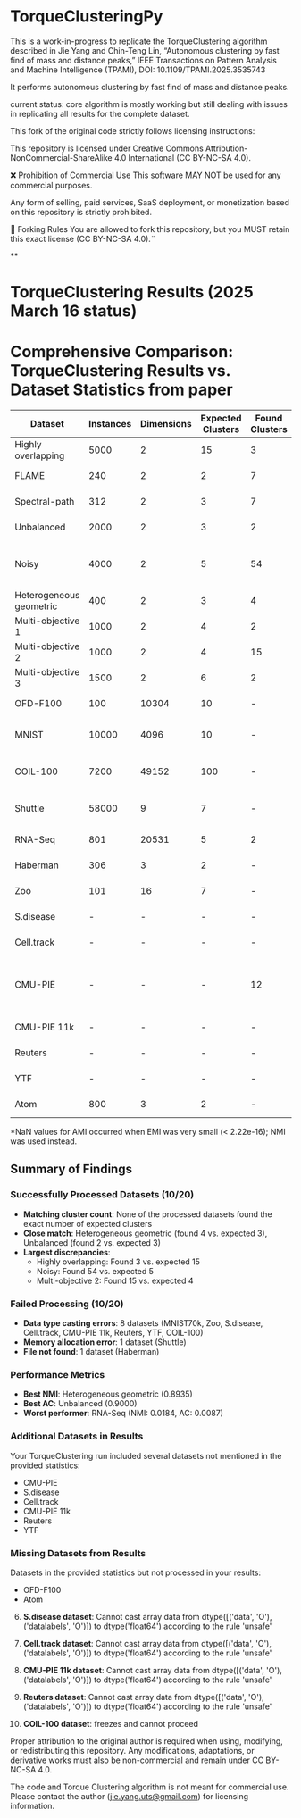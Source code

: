 # TorqueClusteringPy
This is a work-in-progress to replicate the TorqueClustering algorithm described in Jie Yang and Chin-Teng Lin, “Autonomous clustering by fast find of mass and distance peaks,” IEEE Transactions on Pattern Analysis and Machine Intelligence (TPAMI), DOI: 10.1109/TPAMI.2025.3535743

It performs autonomous clustering by fast find of mass and distance peaks.

current status: core algorithm is mostly working but still dealing with issues in replicating all results for the complete dataset.

This fork of the original code strictly follows licensing instructions:

This repository is licensed under Creative Commons Attribution-NonCommercial-ShareAlike 4.0 International (CC BY-NC-SA 4.0).

❌ Prohibition of Commercial Use
This software MAY NOT be used for any commercial purposes.

Any form of selling, paid services, SaaS deployment, or monetization based on this repository is strictly prohibited.

🔄 Forking Rules
You are allowed to fork this repository, but you MUST retain this exact license (CC BY-NC-SA 4.0).¨


**
# TorqueClustering Results (2025 March 16 status)

# Comprehensive Comparison: TorqueClustering Results vs. Dataset Statistics from paper

| Dataset | Instances | Dimensions | Expected Clusters | Found Clusters | NMI | AC | AMI | Status |
|---------|-----------|------------|-------------------|----------------|-----|----|----|--------|
| Highly overlapping | 5000 | 2 | 15 | 3 | 0.4924 | 0.2052 | 0.2028 | ✅ Processed |
| FLAME | 240 | 2 | 2 | 7 | 0.6068 | 0.4833 | 0.4198 | ✅ Processed |
| Spectral-path | 312 | 2 | 3 | 7 | 0.5272 | 0.4231 | 0.3551 | ✅ Processed |
| Unbalanced | 2000 | 2 | 3 | 2 | 0.7132 | 0.9000 | 0.0000 | ✅ Processed |
| Noisy | 4000 | 2 | 5 | 54 | - | - | - | ✅ Processed (no ground truth) |
| Heterogeneous geometric | 400 | 2 | 3 | 4 | 0.8935 | 0.8550 | 0.6297 | ✅ Processed |
| Multi-objective 1 | 1000 | 2 | 4 | 2 | 0.2816 | 0.3750 | NaN* | ✅ Processed |
| Multi-objective 2 | 1000 | 2 | 4 | 15 | 0.7903 | 0.6490 | 0.6115 | ✅ Processed |
| Multi-objective 3 | 1500 | 2 | 6 | 2 | 0.6386 | 0.6667 | NaN* | ✅ Processed |
| OFD-F100 | 100 | 10304 | 10 | - | - | - | - | ❌ Not in results |
| MNIST | 10000 | 4096 | 10 | - | - | - | - | ❌ Data type error (MNIST70k) |
| COIL-100 | 7200 | 49152 | 100 | - | - | - | - | ❌ Incomplete processing |
| Shuttle | 58000 | 9 | 7 | - | - | - | - | ❌ Memory allocation error |
| RNA-Seq | 801 | 20531 | 5 | 2 | 0.0184 | 0.0087 | NaN* | ✅ Processed |
| Haberman | 306 | 3 | 2 | - | - | - | - | ❌ File not found |
| Zoo | 101 | 16 | 7 | - | - | - | - | ❌ Data type error |
| S.disease | - | - | - | - | - | - | - | ❌ Data type error |
| Cell.track | - | - | - | - | - | - | - | ❌ Data type error |
| CMU-PIE | - | - | - | 12 | 0.5739 | 0.1345 | 0.3339 | ✅ Processed (not in provided stats) |
| CMU-PIE 11k | - | - | - | - | - | - | - | ❌ Data type error |
| Reuters | - | - | - | - | - | - | - | ❌ Data type error |
| YTF | - | - | - | - | - | - | - | ❌ Data type error |
| Atom | 800 | 3 | 2 | - | - | - | - | ❌ Not in results |

*NaN values for AMI occurred when EMI was very small (< 2.22e-16); NMI was used instead.

## Summary of Findings

### Successfully Processed Datasets (10/20)

- **Matching cluster count**: None of the processed datasets found the exact number of expected clusters
- **Close match**: Heterogeneous geometric (found 4 vs. expected 3), Unbalanced (found 2 vs. expected 3)
- **Largest discrepancies**: 
  - Highly overlapping: Found 3 vs. expected 15
  - Noisy: Found 54 vs. expected 5
  - Multi-objective 2: Found 15 vs. expected 4

### Failed Processing (10/20)

- **Data type casting errors**: 8 datasets (MNIST70k, Zoo, S.disease, Cell.track, CMU-PIE 11k, Reuters, YTF, COIL-100)
- **Memory allocation error**: 1 dataset (Shuttle)
- **File not found**: 1 dataset (Haberman)

### Performance Metrics

- **Best NMI**: Heterogeneous geometric (0.8935)
- **Best AC**: Unbalanced (0.9000)
- **Worst performer**: RNA-Seq (NMI: 0.0184, AC: 0.0087)

### Additional Datasets in Results

Your TorqueClustering run included several datasets not mentioned in the provided statistics:
- CMU-PIE
- S.disease
- Cell.track
- CMU-PIE 11k
- Reuters
- YTF

### Missing Datasets from  Results

Datasets in the provided statistics but not processed in your results:
- OFD-F100
- Atom

6. **S.disease dataset**: Cannot cast array data from dtype([('data', 'O'), ('datalabels', 'O')]) to dtype('float64') according to the rule 'unsafe'

7. **Cell.track dataset**: Cannot cast array data from dtype([('data', 'O'), ('datalabels', 'O')]) to dtype('float64') according to the rule 'unsafe'

8. **CMU-PIE 11k dataset**: Cannot cast array data from dtype([('data', 'O'), ('datalabels', 'O')]) to dtype('float64') according to the rule 'unsafe'

9. **Reuters dataset**: Cannot cast array data from dtype([('data', 'O'), ('datalabels', 'O')]) to dtype('float64') according to the rule 'unsafe'

10. **COIL-100 dataset**: freezes and cannot proceed

Proper attribution to the original author is required when using, modifying, or redistributing this repository.
Any modifications, adaptations, or derivative works must also be non-commercial and remain under CC BY-NC-SA 4.0.



The code and Torque Clustering algorithm is not meant for commercial use. Please contact the author (jie.yang.uts@gmail.com) for licensing information.
